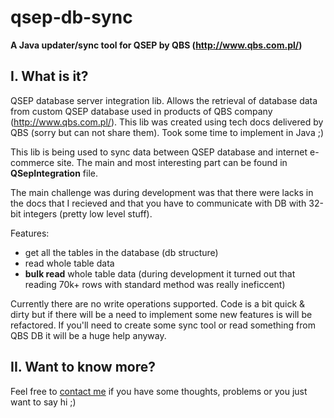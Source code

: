 qsep-db-sync
===========================
**A Java updater/sync tool for QSEP by QBS (http://www.qbs.com.pl/)**

## I. What is it?

QSEP database server integration lib. Allows the retrieval of database data from custom QSEP database used in products of QBS company (http://www.qbs.com.pl/). This lib was created using tech docs delivered by QBS (sorry but can not share them). Took some time to implement in Java ;)

This lib is being used to sync data between QSEP database and internet e-commerce site. The main and most interesting part can be found in **QSepIntegration** file.

The main challenge was during development was that there were lacks in the docs that I recieved and that you have to communicate with DB with 32-bit integers (pretty low level stuff).

Features:
 * get all the tables in the database (db structure)
 * read whole table data 
 * **bulk read** whole table data (during development it turned out that reading 70k+ rows with standard method was really ineficcent)

Currently there are no write operations supported. 
Code is a bit quick & dirty but if there will be a need to implement some new features is will be refactored. If you'll need to create some sync tool or read something from QBS DB it will be a huge help anyway.


## II. Want to know more?
Feel free to [contact me](mailto:berni+githubqsep@extensa.pl) if you have some thoughts, problems or you just want to say hi ;)
